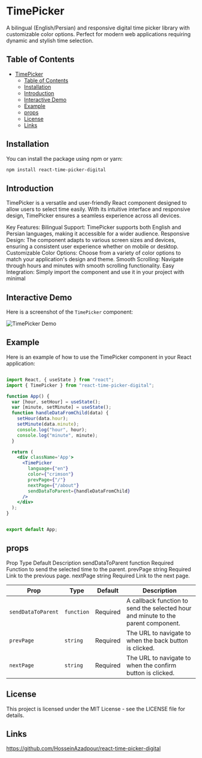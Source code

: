 # TimePicker

A bilingual (English/Persian) and responsive digital time picker library with customizable color options. Perfect for modern web applications requiring dynamic and stylish time selection.

## Table of Contents

- [TimePicker](#timepicker)
  - [Table of Contents](#table-of-contents)
  - [Installation](#installation)
  - [Introduction](#introduction)
  - [Interactive Demo](#interactive-demo)
  - [Example](#example)
  - [props](#props)
  - [License](#license)
  - [Links](#links)

## Installation

You can install the package using npm or yarn:

```bash
npm install react-time-picker-digital
```

## Introduction

TimePicker is a versatile and user-friendly React component designed to allow users to select time easily. With its intuitive interface and responsive design, TimePicker ensures a seamless experience across all devices.

Key Features:
Bilingual Support: TimePicker supports both English and Persian languages, making it accessible for a wider audience.
Responsive Design: The component adapts to various screen sizes and devices, ensuring a consistent user experience whether on mobile or desktop.
Customizable Color Options: Choose from a variety of color options to match your application's design and theme.
Smooth Scrolling: Navigate through hours and minutes with smooth scrolling functionality.
Easy Integration: Simply import the component and use it in your project with minimal

## Interactive Demo

Here is a screenshot of the `TimePicker` component:

![TimePicker Demo](https://github.com/HosseinAzadpour/react-time-picker-digital/blob/users/TimePickerFa.png)

## Example

Here is an example of how to use the TimePicker component in your React application:

```jsx

import React, { useState } from "react";
import { TimePicker } from "react-time-picker-digital";

function App() {
  var [hour, setHour] = useState();
  var [minute, setMinute] = useState();
  function handleDataFromChild(data) {
    setHour(data.hour);
    setMinute(data.minute);
    console.log("hour", hour);
    console.log("minute", minute);
  }

  return (
    <div className='App'>
      <TimePicker
        language={"en"}
        color={"crimson"}
        prevPage={"/"}
        nextPage={"/about"}
        sendDataToParent={handleDataFromChild}
      />
    </div>
  );
}


export default App;
```

## props

Prop Type Default Description
sendDataToParent function Required Function to send the selected time to the parent.
prevPage string Required Link to the previous page.
nextPage string Required Link to the next page.

| Prop               | Type       | Default  | Description                                                                       |
| ------------------ | ---------- | -------- | --------------------------------------------------------------------------------- |
| `sendDataToParent` | `function` | Required | A callback function to send the selected hour and minute to the parent component. |
| `prevPage`         | `string`   | Required | The URL to navigate to when the back button is clicked.                           |
| `nextPage`         | `string`   | Required | The URL to navigate to when the confirm button is clicked.                        |

## License

This project is licensed under the MIT License - see the LICENSE file for details.

## Links

https://github.com/HosseinAzadpour/react-time-picker-digital
